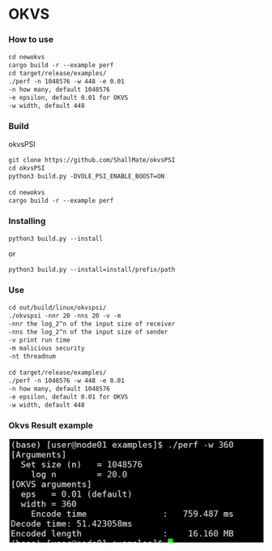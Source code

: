 # OKVS 

### How to use
```
cd newokvs
cargo build -r --example perf
cd target/release/examples/
./perf -n 1048576 -w 448 -e 0.01
-n how many, default 1048576
-e epsilon, default 0.01 for OKVS
-w width, default 448
```



### Build
okvsPSI
```
git clone https://github.com/ShallMate/okvsPSI
cd okvsPSI
python3 build.py -DVOLE_PSI_ENABLE_BOOST=ON

cd newokvs
cargo build -r --example perf
```
### Installing

```
python3 build.py --install
```
or 
```
python3 build.py --install=install/prefix/path
```

### Use
```
cd out/build/linux/okvspsi/
./okvspsi -nnr 20 -nns 20 -v -m  
-nnr the log_2^n of the input size of receiver
-nns the log_2^n of the input size of sender
-v print run time
-m malicious security
-nt threadnum

cd target/release/examples/
./perf -n 1048576 -w 448 -e 0.01
-n how many, default 1048576
-e epsilon, default 0.01 for OKVS
-w width, default 448
```

### Okvs Result example
![OKVS结果](./okvs_result.png)

